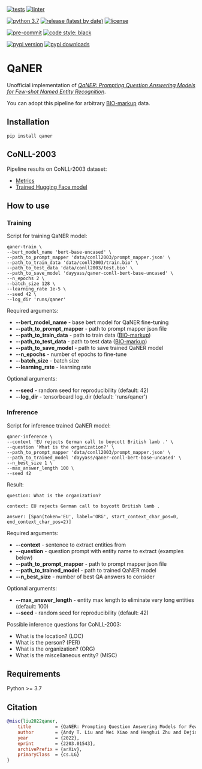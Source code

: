 [![tests](https://github.com/dayyass/qaner/actions/workflows/tests.yml/badge.svg)](https://github.com/dayyass/qaner/actions/workflows/tests.yml)
[![linter](https://github.com/dayyass/qaner/actions/workflows/linter.yml/badge.svg)](https://github.com/dayyass/qaner/actions/workflows/linter.yml)
<!-- [![codecov](https://codecov.io/gh/dayyass/qaner/branch/main/graph/badge.svg?token=S3UKX8BFP3)](https://codecov.io/gh/dayyass/qaner) -->

[![python 3.7](https://img.shields.io/badge/python-3.7-blue.svg)](https://github.com/dayyass/qaner#requirements)
[![release (latest by date)](https://img.shields.io/github/v/release/dayyass/qaner)](https://github.com/dayyass/qaner/releases/latest)
[![license](https://img.shields.io/github/license/dayyass/qaner?color=blue)](https://github.com/dayyass/qaner/blob/main/LICENSE)

[![pre-commit](https://img.shields.io/badge/pre--commit-enabled-black)](https://github.com/dayyass/qaner/blob/main/.pre-commit-config.yaml)
[![code style: black](https://img.shields.io/badge/code%20style-black-000000.svg)](https://github.com/psf/black)

[![pypi version](https://img.shields.io/pypi/v/qaner)](https://pypi.org/project/qaner)
[![pypi downloads](https://img.shields.io/pypi/dm/qaner)](https://pypi.org/project/qaner)

# QaNER
Unofficial implementation of [*QaNER: Prompting Question Answering Models for Few-shot Named Entity Recognition*](https://arxiv.org/abs/2203.01543).

You can adopt this pipeline for arbitrary [BIO-markup](https://github.com/dayyass/QaNER/tree/main/data/conll2003) data.

## Installation
```
pip install qaner
```

## CoNLL-2003
Pipeline results on CoNLL-2003 dataset:
- [Metrics](https://tensorboard.dev/experiment/FEsbNJdmSd2LGVhga8Ku0Q/)
- [Trained Hugging Face model](https://huggingface.co/dayyass/qaner-conll-bert-base-uncased)

## How to use
### Training
Script for training QaNER model:
```
qaner-train \
--bert_model_name 'bert-base-uncased' \
--path_to_prompt_mapper 'data/conll2003/prompt_mapper.json' \
--path_to_train_data 'data/conll2003/train.bio' \
--path_to_test_data 'data/conll2003/test.bio' \
--path_to_save_model 'dayyass/qaner-conll-bert-base-uncased' \
--n_epochs 2 \
--batch_size 128 \
--learning_rate 1e-5 \
--seed 42 \
--log_dir 'runs/qaner'
```

Required arguments:
- **--bert_model_name** - base bert model for QaNER fine-tuning
- **--path_to_prompt_mapper** - path to prompt mapper json file
- **--path_to_train_data** - path to train data ([BIO-markup](https://github.com/dayyass/QaNER/tree/main/data/conll2003))
- **--path_to_test_data** - path to test data ([BIO-markup](https://github.com/dayyass/QaNER/tree/main/data/conll2003))
- **--path_to_save_model** - path to save trained QaNER model
- **--n_epochs** - number of epochs to fine-tune
- **--batch_size** - batch size
- **--learning_rate** - learning rate

Optional arguments:
- **--seed** - random seed for reproducibility (default: 42)
- **--log_dir** - tensorboard log_dir (default: 'runs/qaner')

### Infrerence
Script for inference trained QaNER model:
```
qaner-inference \
--context 'EU rejects German call to boycott British lamb .' \
--question 'What is the organization?' \
--path_to_prompt_mapper 'data/conll2003/prompt_mapper.json' \
--path_to_trained_model 'dayyass/qaner-conll-bert-base-uncased' \
--n_best_size 1 \
--max_answer_length 100 \
--seed 42
```

Result:
```
question: What is the organization?

context: EU rejects German call to boycott British lamb .

answer: [Span(token='EU', label='ORG', start_context_char_pos=0, end_context_char_pos=2)]
```

Required arguments:
- **--context** - sentence to extract entities from
- **--question** - question prompt with entity name to extract (examples below)
- **--path_to_prompt_mapper** - path to prompt mapper json file
- **--path_to_trained_model** - path to trained QaNER model
- **--n_best_size** - number of best QA answers to consider

Optional arguments:
- **--max_answer_length** - entity max length to eliminate very long entities (default: 100)
- **--seed** - random seed for reproducibility (default: 42)

Possible inference questions for CoNLL-2003:
- What is the location? (LOC)
- What is the person? (PER)
- What is the organization? (ORG)
- What is the miscellaneous entity? (MISC)

## Requirements
Python >= 3.7

## Citation
```bibtex
@misc{liu2022qaner,
    title         = {QaNER: Prompting Question Answering Models for Few-shot Named Entity Recognition},
    author        = {Andy T. Liu and Wei Xiao and Henghui Zhu and Dejiao Zhang and Shang-Wen Li and Andrew Arnold},
    year          = {2022},
    eprint        = {2203.01543},
    archivePrefix = {arXiv},
    primaryClass  = {cs.LG}
}
```
